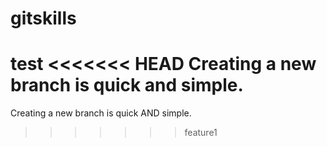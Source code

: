 # gitskills
test
<<<<<<< HEAD
Creating a new branch is quick and simple.
=======
Creating a new branch is quick AND simple.
>>>>>>> feature1
